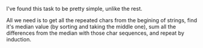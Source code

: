 ﻿I've found this task to be pretty simple, unlike the rest.

All we need is to get all the repeated chars from the begining of strings,
find it's median value (by sorting and taking the middle one),
sum all the differences from the median with those char sequences,
and repeat by induction.

